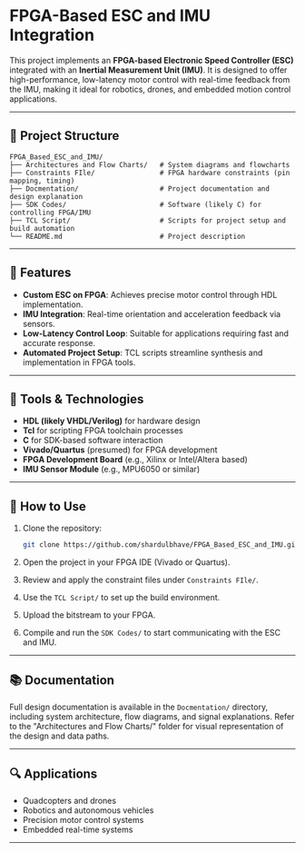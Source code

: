 # FPGA-Based ESC and IMU Integration

This project implements an **FPGA-based Electronic Speed Controller (ESC)** integrated with an **Inertial Measurement Unit (IMU)**. It is designed to offer high-performance, low-latency motor control with real-time feedback from the IMU, making it ideal for robotics, drones, and embedded motion control applications.

---

## 🔧 Project Structure

```
FPGA_Based_ESC_and_IMU/
├── Architectures and Flow Charts/   # System diagrams and flowcharts
├── Constraints FIle/                # FPGA hardware constraints (pin mapping, timing)
├── Docmentation/                    # Project documentation and design explanation
├── SDK Codes/                       # Software (likely C) for controlling FPGA/IMU
├── TCL Script/                      # Scripts for project setup and build automation
└── README.md                        # Project description
```

---

## 🚀 Features

* **Custom ESC on FPGA**: Achieves precise motor control through HDL implementation.
* **IMU Integration**: Real-time orientation and acceleration feedback via sensors.
* **Low-Latency Control Loop**: Suitable for applications requiring fast and accurate response.
* **Automated Project Setup**: TCL scripts streamline synthesis and implementation in FPGA tools.

---

## 🧰 Tools & Technologies

* **HDL (likely VHDL/Verilog)** for hardware design
* **Tcl** for scripting FPGA toolchain processes
* **C** for SDK-based software interaction
* **Vivado/Quartus** (presumed) for FPGA development
* **FPGA Development Board** (e.g., Xilinx or Intel/Altera based)
* **IMU Sensor Module** (e.g., MPU6050 or similar)

---

## 📁 How to Use

1. Clone the repository:

   ```bash
   git clone https://github.com/shardulbhave/FPGA_Based_ESC_and_IMU.git
   ```
2. Open the project in your FPGA IDE (Vivado or Quartus).
3. Review and apply the constraint files under `Constraints FIle/`.
4. Use the `TCL Script/` to set up the build environment.
5. Upload the bitstream to your FPGA.
6. Compile and run the `SDK Codes/` to start communicating with the ESC and IMU.

---

## 📚 Documentation

Full design documentation is available in the `Docmentation/` directory, including system architecture, flow diagrams, and signal explanations. Refer to the "Architectures and Flow Charts/" folder for visual representation of the design and data paths.

---

## 🔍 Applications

* Quadcopters and drones
* Robotics and autonomous vehicles
* Precision motor control systems
* Embedded real-time systems

---

